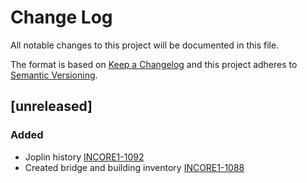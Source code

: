 # Change Log

All notable changes to this project will be documented in this file.

The format is based on [Keep a Changelog](http://keepachangelog.com/)
and this project adheres to [Semantic Versioning](http://semver.org/).

## [unreleased]
### Added 
- Joplin history [INCORE1-1092](https://opensource.ncsa.illinois.edu/jira/browse/INCORE1-1092)
- Created bridge and building inventory [INCORE1-1088](https://opensource.ncsa.illinois.edu/jira/browse/INCORE1-1088)
